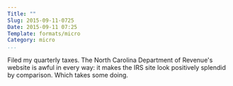 ```yaml
---
Title: ""
Slug: 2015-09-11-0725
Date: 2015-09-11 07:25
Template: formats/micro
Category: micro
...
```


Filed my quarterly taxes. The North Carolina Department of Revenue's website is
awful in every way: it makes the IRS site look positively splendid by 
comparison. Which takes some doing.
